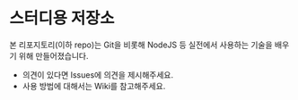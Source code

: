 # 스터디용 저장소

본 리포지토리(이하 repo)는 Git을 비롯해 NodeJS 등 실전에서 사용하는 기술을 배우기 위해 만들어졌습니다.

- 의견이 있다면 Issues에 의견을 제시해주세요.
- 사용 방법에 대해서는 Wiki를 참고해주세요.
